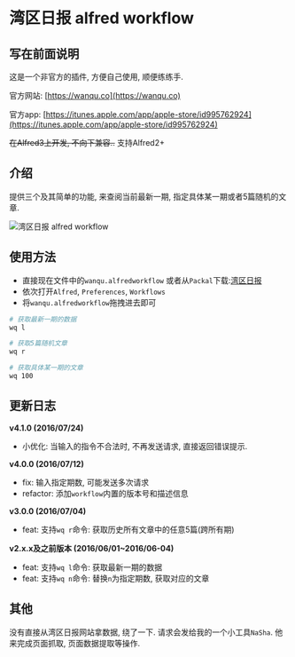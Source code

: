 # 湾区日报 alfred workflow

## 写在前面说明

这是一个非官方的插件, 方便自己使用, 顺便练练手.

官方网站: [https://wanqu.co](https://wanqu.co)

官方app: [https://itunes.apple.com/app/apple-store/id995762924](https://itunes.apple.com/app/apple-store/id995762924)

~~在Alfred3上开发, 不向下兼容..~~
支持Alfred2+

## 介绍

提供三个及其简单的功能, 来查阅当前最新一期, 指定具体某一期或者5篇随机的文章.

![湾区日报 alfred workflow](https://raw.githubusercontent.com/yPangXie/wanqu-workflow/master/screenshot/wanqu-screenshot.png)

## 使用方法

 - 直接现在文件中的`wanqu.alfredworkflow` 或者从`Packal`下载:[湾区日报](http://www.packal.org/workflow/wan-qu-ri-bao-fei-guan-fang)
 - 依次打开`Alfred`, `Preferences`, `Workflows`
 - 将`wanqu.alfredworkflow`拖拽进去即可

```bash
# 获取最新一期的数据
wq l

# 获取5篇随机文章
wq r

# 获取具体某一期的文章
wq 100
```

## 更新日志

**v4.1.0 (2016/07/24)**

 - 小优化: 当输入的指令不合法时, 不再发送请求, 直接返回错误提示.

**v4.0.0 (2016/07/12)**

 - fix: 输入指定期数, 可能发送多次请求
 - refactor: 添加`workflow`内置的版本号和描述信息

**v3.0.0 (2016/07/04)**

 - feat: 支持`wq r`命令: 获取历史所有文章中的任意5篇(跨所有期)

**v2.x.x及之前版本 (2016/06/01~2016/06-04)**

 - feat: 支持`wq l`命令: 获取最新一期的数据
 - feat: 支持`wq n`命令: 替换`n`为指定期数, 获取对应的文章

## 其他

没有直接从湾区日报网站拿数据, 绕了一下. 请求会发给我的一个小工具`NaSha`. 他来完成页面抓取, 页面数据提取等操作.
